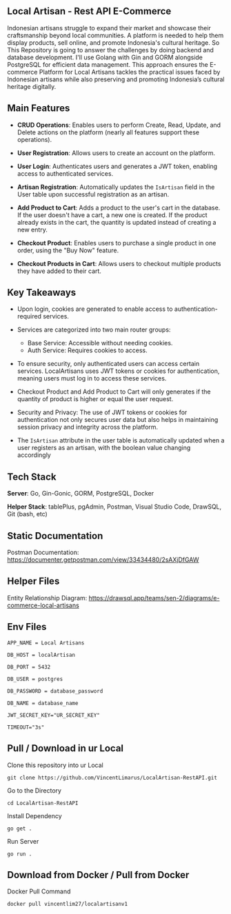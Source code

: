 **Local Artisan - Rest API E-Commerce**
--------------------------------
Indonesian artisans struggle to expand their market and showcase their craftsmanship beyond local communities. A platform is needed to help them display products, sell online, and promote Indonesia's cultural heritage.
So This Repository is going to answer the challenges by doing backend and database development. I'll use Golang with Gin and GORM alongside PostgreSQL for efficient data management. This approach ensures the E-commerce Platform for Local Artisans tackles the practical issues faced by Indonesian artisans while also preserving and promoting Indonesia’s cultural heritage digitally.

**Main Features**
---
- **CRUD Operations**: Enables users to perform Create, Read, Update, and Delete actions on the platform (nearly all features support these operations).

- **User Registration**: Allows users to create an account on the platform.

- **User Login**: Authenticates users and generates a JWT token, enabling access to authenticated services.

- **Artisan Registration**: Automatically updates the ```IsArtisan``` field in the User table upon successful registration as an artisan.

- **Add Product to Cart**: Adds a product to the user's cart in the database. If the user doesn't have a cart, a new one is created. If the product already exists in the cart, the quantity is updated instead of creating a new entry.

- **Checkout Product**: Enables users to purchase a single product in one order, using the "Buy Now" feature.

- **Checkout Products in Cart**: Allows users to checkout multiple products they have added to their cart.

**Key Takeaways**
---
- Upon login, cookies are generated to enable access to authentication-required services.

- Services are categorized into two main router groups:
  - Base Service: Accessible without needing cookies.
  - Auth Service: Requires cookies to access.

- To ensure security, only authenticated users can access certain services. LocalArtisans uses JWT tokens or cookies for authentication, meaning users must log in to access these services.

- Checkout Product and Add Product to Cart will only generates if the quantity of product is higher or equal the user request.

- Security and Privacy: The use of JWT tokens or cookies for authentication not only secures user data but also helps in maintaining session privacy and integrity across the platform.
  
- The ```IsArtisan``` attribute in the user table is automatically updated when a user registers as an artisan, with the boolean value changing accordingly

**Tech Stack**
---------------
**Server**: Go, Gin-Gonic, GORM, PostgreSQL, Docker

**Helper Stack**: tablePlus, pgAdmin, Postman, Visual Studio Code, DrawSQL, Git (bash, etc)

**Static Documentation**
---
Postman Documentation: https://documenter.getpostman.com/view/33434480/2sAXjDfGAW

**Helper Files**
---
Entity Relationship Diagram: https://drawsql.app/teams/sen-2/diagrams/e-commerce-local-artisans

**Env Files**
---
```
APP_NAME = Local Artisans

DB_HOST = localArtisan

DB_PORT = 5432

DB_USER = postgres

DB_PASSWORD = database_password

DB_NAME = database_name

JWT_SECRET_KEY="UR_SECRET_KEY"

TIMEOUT="3s"
```
**Pull / Download in ur Local**
---
Clone this repository into ur Local
```
git clone https://github.com/VincentLimarus/LocalArtisan-RestAPI.git
```
Go to the Directory
```
cd LocalArtisan-RestAPI
```
Install Dependency
```
go get .
```
Run Server 
```
go run .
```

**Download from Docker / Pull from Docker**
---
Docker Pull Command
```
docker pull vincentlim27/localartisanv1
```
